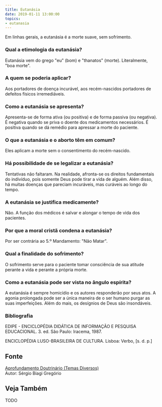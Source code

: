 ```yaml
---
title: Eutanásia
date: 2019-01-11 13:00:00
topics: 
- eutanasia
---
```


Em linhas gerais, a eutanásia é a morte suave, sem sofrimento.

### Qual a etimologia da eutanásia?
Eutanásia vem do grego "eu" (bom) e "thanatos" (morte). Literalmente,
"boa morte".

### A quem se poderia aplicar?
Aos portadores de doença incurável, aos recém-nascidos portadores de
defeitos físicos irremediáveis.

### Como a eutanásia se apresenta?
Apresenta-se de forma ativa (ou positiva) e de forma passiva (ou
negativa). É negativa quando se priva o doente dos medicamentos
necessários. É positiva quando se dá remédio para apressar a morte do
paciente.

### O que a eutanásia e o aborto têm em comum?
Eles aplicam a morte sem o consentimento do recém-nascido.

### Há possibilidade de se legalizar a eutanásia?
Tentativas não faltaram. Na realidade, afronta-se os direitos
fundamentais do indivíduo, pois somente Deus pode tirar a vida de
alguém. Além disso, há muitas doenças que pareciam incuráveis, mas
curáveis ao longo do tempo.

### A eutanásia se justifica medicamente?
Não. A função dos médicos é salvar e alongar o tempo de vida dos
pacientes.

### Por que a moral cristã condena a eutanásia?
Por ser contrária ao 5.º Mandamento: "Não Matar".

### Qual a finalidade do sofrimento?
O sofrimento serve para o paciente tomar consciência de sua atitude
perante a vida e perante a própria morte.

### Como a eutanásia pode ser vista no ângulo espírita?
A eutanásia é sempre homicídio e os autores responderão por seus atos. A
agonia prolongada pode ser a única maneira de o ser humano purgar as
suas imperfeições. Além do mais, os desígnios de Deus são insondáveis.


### Bibliografia
EDIPE - ENCICLOPÉDIA DIDÁTICA DE INFORMAÇÃO E PESQUISA EDUCACIONAL. 3.
ed. São Paulo: Iracema, 1987.

ENCICLOPÉDIA LUSO-BRASILEIRA DE CULTURA. Lisboa: Verbo, \[s. d. p.\]

## Fonte
[Aprofundamento Doutrinário (Temas Diversos)](https://sites.google.com/view/aprofundamentodoutrinario/eutanásia)  
Autor: Sérgio Biagi Gregório



## Veja Também
TODO



